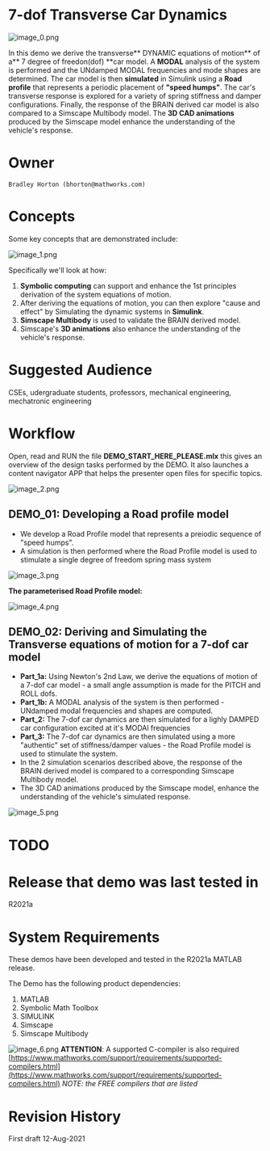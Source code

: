 # 7-dof Transverse Car Dynamics


 ![image_0.png](README_images/image_0.png)




In this demo we derive the transverse** DYNAMIC equations of motion** of a** 7 degree of freedon(dof) **car model.  A **MODAL** analysis of the system is performed and the UNdamped MODAL frequencies and mode shapes are determined. The car model is then **simulated** in Simulink using a **Road profile** that represents a periodic placement of  **"speed humps"**.  The car's transverse response is explored for a variety of spring stiffness and damper configurations.  Finally, the response of the BRAIN derived car model is also compared to a Simscape Multibody model. The **3D CAD animations** produced by the Simscape model enhance the understanding of the vehicle's response.


  
# Owner


`Bradley Horton (bhorton@mathworks.com)`


  
# Concepts


Some key concepts that are demonstrated include:




![image_1.png](README_images/image_1.png)




Specifically we'll look at how:



   1.  **Symbolic computing** can support and enhance the 1st principles  derivation of the system equations of motion. 
   1.  After deriving the equations of motion, you can then explore "cause and effect" by Simulating the dynamic systems in **Simulink**. 
   1.  **Simscape Multibody** is used to validate the BRAIN derived model.   
   1.  Simscape's **3D animations** also enhance the understanding of the vehicle's response. 

  
# Suggested Audience


CSEs, udergraduate students, professors, mechanical engineering, mechatronic engineering


  
# Workflow


Open, read and RUN the file **DEMO_START_HERE_PLEASE.mlx** this gives an overview of the design tasks performed by the DEMO.  It also launches a content navigator APP that helps the presenter open files for specific topics.  




![image_2.png](README_images/image_2.png)


## DEMO_01:    Developing a Road profile model

   -  We develop a Road Profile model that represents a preiodic sequence of "speed humps". 
   -  A simulation is then performed where the Road Profile model is used to stimulate a single degree of freedom spring mass system 



![image_3.png](README_images/image_3.png)




**The parameterised Road Profile model:**




   ![image_4.png](README_images/image_4.png)


## DEMO_02:    Deriving and Simulating the Transverse equations of motion for a 7-dof car model

   -  **Part_1a:**   Using Newton's 2nd Law, we derive the equations of motion of a 7-dof car model - a small angle assumption is made for the PITCH and ROLL dofs. 
   -  **Part_1b:**   A MODAL analysis of the system is then performed - UNdamped modal frequencies and shapes are computed. 
   -  **Part_2:**     The 7-dof car dynamics are then simulated for a lighly DAMPED car configuration excited at it's MODAl frequencies 
   -  **Part_3:**     The 7-dof car dynamics are then simulated using a more "authentic" set of stiffness/damper values - the Road Profile model is used to stimulate the system. 
   -  In the 2 simulation scenarios described above, the response of the BRAIN derived model is compared to a corresponding Simscape Multibody model. 
   -  The 3D CAD animations produced by the Simscape model, enhance the understanding of the vehicle's simulated response.  



![image_5.png](README_images/image_5.png)


# TODO



  
# Release that demo was last tested in


R2021a


  
# System Requirements


These demos have been developed and tested in the R2021a MATLAB release.




The Demo has the following product dependencies:



   1.  MATLAB 
   1.  Symbolic Math Toolbox 
   1.  SIMULINK 
   1.  Simscape 
   1.  Simscape Multibody 
   
![image_6.png](README_images/image_6.png) **ATTENTION**:   A supported C-compiler is also required [https://www.mathworks.com/support/requirements/supported-compilers.html](https://www.mathworks.com/support/requirements/supported-compilers.html) *NOTE:  the FREE compilers that are listed* 

  
# Revision History


First draft 12-Aug-2021


